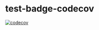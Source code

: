 # test-badge-codecov

[![codecov](https://codecov.io/gh/diegosarina/test-badge-codecov/branch/develop/graph/badge.svg)](https://codecov.io/gh/diegosarina/test-badge-codecov)